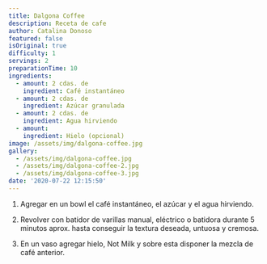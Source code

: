 ```yaml
---
title: Dalgona Coffee
description: Receta de cafe
author: Catalina Donoso
featured: false
isOriginal: true
difficulty: 1
servings: 2
preparationTime: 10
ingredients:
  - amount: 2 cdas. de
    ingredient: Café instantáneo
  - amount: 2 cdas. de
    ingredient: Azúcar granulada
  - amount: 2 cdas. de
    ingredient: Agua hirviendo
  - amount:  
    ingredient: Hielo (opcional)
image: /assets/img/dalgona-coffee.jpg
gallery:
  - /assets/img/dalgona-coffee.jpg
  - /assets/img/dalgona-coffee-2.jpg
  - /assets/img/dalgona-coffee-3.jpg
date: '2020-07-22 12:15:50'
---
```

1. Agregar en un bowl el café instantáneo, el azúcar y el agua hirviendo.				

2. Revolver con batidor de varillas manual, eléctrico o batidora durante 5 minutos aprox. hasta conseguir la textura deseada, untuosa y cremosa.				

3. En un vaso agregar hielo, Not Milk y sobre esta disponer la mezcla de café anterior.
